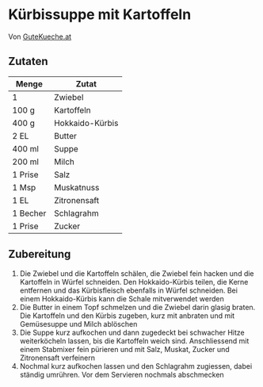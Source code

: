 # Kürbissuppe mit Kartoffeln

Von [GuteKueche.at](https://www.gutekueche.at/kuerbiscremesuppe-mit-kartoffeln-rezept-22282)

## Zutaten

| Menge | Zutat |
| --- | --- |
| 1 | Zwiebel |
| 100 g | Kartoffeln |
| 400 g | Hokkaido-Kürbis |
| 2 EL | Butter |
| 400 ml | Suppe |
| 200 ml | Milch |
| 1 Prise | Salz |
| 1 Msp | Muskatnuss |
| 1 EL | Zitronensaft |
| 1 Becher | Schlagrahm |
| 1 Prise | Zucker |

## Zubereitung

1. Die Zwiebel und die Kartoffeln schälen, die Zwiebel fein hacken und die Kartoffeln in Würfel schneiden. Den Hokkaido-Kürbis teilen, die Kerne entfernen und das Kürbisfleisch ebenfalls in Würfel schneiden. Bei einem Hokkaido-Kürbis kann die Schale mitverwendet werden
2. Die Butter in einem Topf schmelzen und die Zwiebel darin glasig braten. Die Kartoffeln und den Kürbis zugeben, kurz mit anbraten und mit Gemüsesuppe und Milch ablöschen
3. Die Suppe kurz aufkochen und dann zugedeckt bei schwacher Hitze weiterköcheln lassen, bis die Kartoffeln weich sind. Anschliessend mit einem Stabmixer fein pürieren und mit Salz, Muskat, Zucker und Zitronensaft verfeinern
4. Nochmal kurz aufkochen lassen und den Schlagrahm zugiessen, dabei ständig umrühren. Vor dem Servieren nochmals abschmecken
